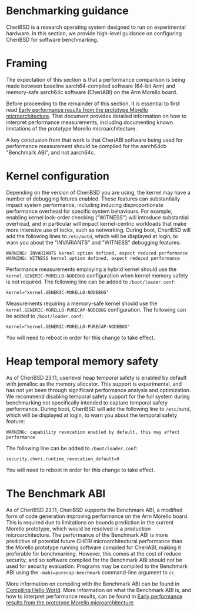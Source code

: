 # Benchmarking guidance

CheriBSD is a research operating system designed to run on experimental
hardware.
In this section, we provide high-level guidance on configuring CheriBSD for
software benchmarking.

# Framing

The expectation of this section is that a performance comparison is being
made between baseline aarch64-compiled software (64-bit Arm) and memory-safe
aarch64c software (CheriABI) on the Arm Morello board.

Before proceeding to the remainder of this section, it is essential to first
read [Early performance results from the prototype Morello
microarchitecture](https://ctsrd-cheri.github.io/morello-early-performance-results/cover/index.html).
That document provides detailed information on how to interpret performance
measurements, including documenting known limitations of the prototype
Morello microarchitecture.

A key conclusion from that work is that CheriABI software being used for
performance measurement should be compiled for the aarch64cb "Benchmark ABI",
and not aarch64c.

# Kernel configuration

Depending on the version of CheriBSD you are using, the kernel may have a
number of debugging fetures enabled.
These features can substantially impact system performance, including
inducing disproportionate performance overhead for specific system behaviours.
For example, enabling kernel lock-order checking ("WITNESS") will introduce
substantial overhead, and in particular will impact kernel-centric workloads
that make more intensive use of locks, such as networking.
During boot, CheriBSD will add the following lines to `/etc/motd`, which will
be displayed at login, to warn you about the "INVARIANTS" and "WITNESS"
debugging features:

```
WARNING: INVARIANTS kernel option defined, expect reduced performance
WARNING: WITNESS kernel option defined, expect reduced performance
```

Performance measurements employing a hybrid kernel should use the
`kernel.GENERIC-MORELLO-NODEBUG` configuration when kernel memory safety is
not required.
The following line can be added to `/boot/loader.conf`:

```
kernel="kernel.GENERIC-MORELLO-NODEBUG"
```

Measurements requiring a memory-safe kernel should use the
`kernel.GENERIC-MORELLO-PURECAP-NODEBUG` configuration.
The following can be added to `/boot/loader.conf`:

```
kernel="kernel.GENERIC-MORELLO-PURECAP-NODEBUG"
```

You will need to reboot in order for this change to take effect.

# Heap temporal memory safety

As of CheriBSD 23.11, userlevel heap temporal safety is enabled by default with jemalloc as the memory allocator.
This support is experimental, and has not yet been through significant
performance analysis and optimization.
We recommend disabling temporal safety support for the full system during
benchmarking not specifically intended to capture temporal safety
performance.
During boot, CheriBSD will add the following line to `/etc/motd`, which will
be displayed at login, to warn you about the temporal safety feature:

```
WARNING: capability revocation enabled by default, this may affect performance
```

The following line can be added to `/boot/loader.conf`:

```
security.cheri.runtime_revocation_default=0
```

You will need to reboot in order for this change to take effect.

# The Benchmark ABI

As of CheriBSD 23.11, CheriBSD supports the Benchmark ABI, a modified form of
code generation improving performance on the Arm Morello board.
This is required due to limitations on bounds prediction in the current
Morello prototype, which would be resolved in a production microarchitecture.
The performance of the Benchmark ABI is more predictive of potential future
CHERI microarchitectural performance than the Morello prototype running
software compiled for CheriABI, making it preferable for benchmarking.
However, this comes at the cost of reduce security, and so software compiled
for the Benchmark ABI should not be used for security evaluation.
Programs may be compiled to the Benchmark ABI using the
`-mabi=purecap-benchmark` command-line argument to `cc`.

More information on compiling with the Benchmark ABI can be found in
[Compiling Hello World](../helloworld/).
More information on what the Benchmark ABI is, and how to interpret
performance results, can be found in [Early performance results from the
prototype Morello
microarchitecture](https://ctsrd-cheri.github.io/morello-early-performance-results/cover/index.html).
